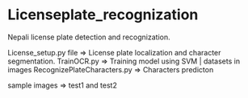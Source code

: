 # Licenseplate_recognization
Nepali license plate detection and recognization.

License_setup.py file => License plate localization and character segmentation.
TrainOCR.py => Training model using SVM | datasets in images 
RecognizePlateCharacters.py => Characters predicton

sample images => test1 and test2 

